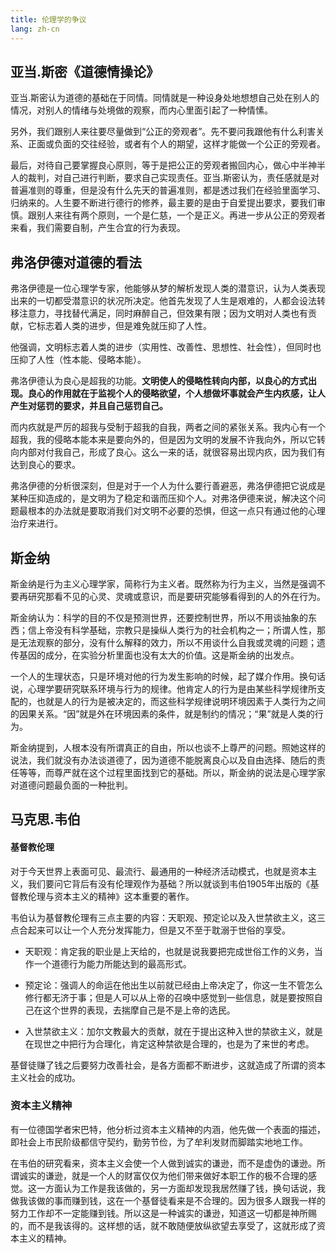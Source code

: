 ```yaml
---
title: 伦理学的争议
lang: zh-cn
---
```


## 亚当.斯密《道德情操论》

亚当.斯密认为道德的基础在于同情。同情就是一种设身处地想想自己处在别人的情况，对别人的情绪与处境做的观察，而内心里面引起了一种情愫。

另外，我们跟别人来往要尽量做到“公正的旁观者”。先不要问我跟他有什么利害关系、正面或负面的交往经验，或者有个人的期望，这样才能做一个公正的旁观者。

最后，对待自己要掌握良心原则，等于是把公正的旁观者搬回内心，做心中半神半人的裁判，对自己进行判断，要求自己实现责任。亚当.斯密认为，责任感就是对普遍准则的尊重，但是没有什么先天的普遍准则，都是透过我们在经验里面学习、归纳来的。人生要不断进行德行的修养，最主要的是由于自爱提出要求，要我们审慎。跟别人来往有两个原则，一个是仁慈，一个是正义。再进一步从公正的旁观者来看，我们需要自制，产生合宜的行为表现。


## 弗洛伊德对道德的看法

弗洛伊德是一位心理学专家，他能够从梦的解析发现人类的潜意识，认为人类表现出来的一切都受潜意识的状况所决定。他首先发现了人生是艰难的，人都会设法转移注意力，寻找替代满足，同时麻醉自己，但效果有限；因为文明对人类也有贡献，它标志着人类的进步，但是难免就压抑了人性。

他强调，文明标志着人类的进步（实用性、改善性、思想性、社会性），但同时也压抑了人性（性本能、侵略本能）。

弗洛伊德认为良心是超我的功能。**文明使人的侵略性转向内部，以良心的方式出现。良心的作用就在于监视个人的侵略欲望，个人想做坏事就会产生内疚感，让人产生对惩罚的要求，并且自己惩罚自己。**

而内疚就是严厉的超我与受制于超我的自我，两者之间的紧张关系。我内心有一个超我，我的侵略本能本来是要向外的，但是因为文明的发展不许我向外，所以它转向内部对付我自己，形成了良心。这么一来的话，就很容易出现内疚，因为我们有达到良心的要求。

弗洛伊德的分析很深刻，但是对于一个人为什么要行善避恶，弗洛伊德把它说成是某种压抑造成的，是文明为了稳定和谐而压抑个人。对弗洛伊德来说，解决这个问题最根本的办法就是要取消我们对文明不必要的恐惧，但这一点只有通过他的心理治疗来进行。


## 斯金纳

斯金纳是行为主义心理学家，简称行为主义者。既然称为行为主义，当然是强调不要再研究那看不见的心灵、灵魂或意识，而是要研究能够看得到的人的外在行为。

斯金纳认为：科学的目的不仅是预测世界，还要控制世界，所以不用谈抽象的东西；信上帝没有科学基础，宗教只是操纵人类行为的社会机构之一；所谓人性，那是无法观察的部分，没有什么解释的效力，所以不用谈什么自我或灵魂的问题；遗传基因的成分，在实验分析里面也没有太大的价值。这是斯金纳的出发点。

一个人的生理状态，只是环境对他的行为发生影响的时候，起了媒介作用。换句话说，心理学要研究联系环境与行为的规律。他肯定人的行为是由某些科学规律所支配的，也就是人的行为是被决定的，而这些科学规律说明环境因素于人类行为之间的因果关系。“因”就是外在环境因素的条件，就是制约的情况；“果”就是人类的行为。

斯金纳提到，人根本没有所谓真正的自由，所以也谈不上尊严的问题。照她这样的说法，我们就没有办法谈道德了，因为道德不能脱离良心以及自由选择、随后的责任等等，而尊严就在这个过程里面找到它的基础。所以，斯金纳的说法是心理学家对道德问题最负面的一种批判。


## 马克思.韦伯

#### 基督教伦理

对于今天世界上表面可见、最流行、最通用的一种经济活动模式，也就是资本主义，我们要问它背后有没有伦理观作为基础？所以就谈到韦伯1905年出版的《基督教伦理与资本主义的精神》这本重要的著作。

韦伯认为基督教伦理有三点主要的内容：天职观、预定论以及入世禁欲主义，这三点合起来可以让一个人充分发挥能力，但是又不至于耽溺于世俗的享受。

- 天职观：肯定我的职业是上天给的，也就是说我要把完成世俗工作的义务，当作一个道德行为能力所能达到的最高形式。

- 预定论：强调人的命运在他出生以前就已经由上帝决定了，你这一生不管怎么修行都无济于事；但是人可以从上帝的召唤中感觉到一些信息，就是要按照自己在这个世界的表现，去揣摩自己是不是上帝的选民。

- 入世禁欲主义：加尔文教最大的贡献，就在于提出这种入世的禁欲主义，就是在现世之中把行为合理化，肯定这种禁欲是合理的，也是为了来世的考虑。

基督徒赚了钱之后要努力改善社会，是各方面都不断进步，这就造成了所谓的资本主义社会的成功。

### 资本主义精神

有一位德国学者宋巴特，他分析过资本主义精神的内涵，他先做一个表面的描述，即社会上市民阶级都信守契约，勤劳节俭，为了牟利发财而脚踏实地地工作。

在韦伯的研究看来，资本主义会使一个人做到诚实的谦逊，而不是虚伪的谦逊。所谓诚实的谦逊，就是一个人的财富仅仅为他们带来做好本职工作的极不合理的感觉。这一方面认为工作是我该做的，另一方面却发现我居然赚了钱，换句话说，我做我该做的事而赚到钱，这在一个基督徒看来是不合理的。因为很多人跟我一样的努力工作却不一定能赚到钱。所以这是一种诚实的谦逊，知道这一切都是神所赐的，而不是我该得的。这样想的话，就不敢随便放纵欲望去享受了，这就形成了资本主义的精神。
